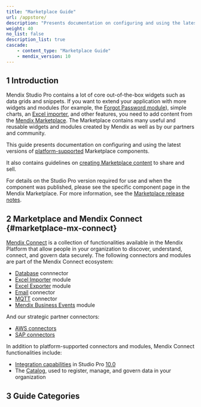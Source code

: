 ```yaml
---
title: "Marketplace Guide"
url: /appstore/
description: "Presents documentation on configuring and using the latest versions of platform-supported components."
weight: 40
no_list: false 
description_list: true 
cascade:
    - content_type: "Marketplace Guide"
    - mendix_version: 10
---
```


## 1 Introduction

Mendix Studio Pro contains a lot of core out-of-the-box widgets such as data grids and snippets. If you want to extend your application with more widgets and modules (for example, the [Forgot Password module](https://marketplace.mendix.com/link/component/1296/)), simple charts, an [Excel importer](https://marketplace.mendix.com/link/component/1296/), and other features, you need to add content from the [Mendix Marketplace](https://marketplace.mendix.com/). The Marketplace contains many useful and reusable widgets and modules created by Mendix as well as by our partners and community.

This guide presents documentation on configuring and using the latest versions of [platform-supported](/appstore/overview/#category) Marketplace components.

It also contains guidelines on [creating Marketplace content](/appstore/creating-content/) to share and sell.

For details on the Studio Pro version required for use and when the component was published, please see the specific component page in the Mendix Marketplace. For more information, see the [Marketplace release notes](/releasenotes/marketplace/).

## 2 Marketplace and Mendix Connect {#marketplace-mx-connect}

[Mendix Connect](https://www.mendix.com/data-hub/) is a collection of functionalities available in the Mendix Platform that allow people in your organization to discover, understand, connect, and govern data securely. The following connectors and modules are part of the Mendix Connect ecosystem:

* [Database](/appstore/modules/database-connector/) connnector
* [Excel Importer](/appstore/modules/excel-importer/) module
* [Excel Exporter](/appstore/modules/excel-exporter/) module
* [Email](/appstore/modules/email-connector/) connector
* [MQTT](/appstore/modules/mqtt/) connector
* [Mendix Business Events](/appstore/services/business-events/) module

And our strategic partner connectors:

* [AWS connectors](/appstore/aws-modules/)
* [SAP connectors](/partners/sap/)

In addition to platform-supported connectors and modules, Mendix Connect functionalities include:

* [Integration capabilities](/refguide/integration/#integration-mx-connect) in Studio Pro [10.0](/releasenotes/studio-pro/10.0/)
* The [Catalog](/catalog/#catalog-mx-connect), used to register, manage, and govern data in your organization

## 3 Guide Categories
